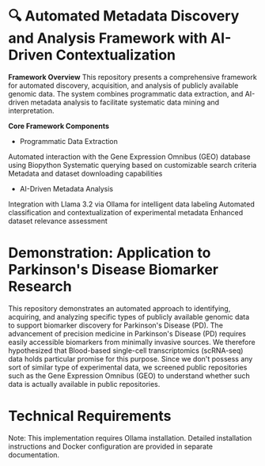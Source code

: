 # 🔍 Automated Metadata Discovery and Analysis Framework with AI-Driven Contextualization

**Framework Overview**
This repository presents a comprehensive framework for automated discovery, acquisition, and analysis of publicly available genomic data. The system combines programmatic data extraction,
and AI-driven metadata analysis to facilitate systematic data mining and interpretation.

**Core Framework Components**

- Programmatic Data Extraction

Automated interaction with the Gene Expression Omnibus (GEO) database using Biopython
Systematic querying based on customizable search criteria
Metadata and dataset downloading capabilities


- AI-Driven Metadata Analysis

Integration with Llama 3.2 via Ollama for intelligent data labeling
Automated classification and contextualization of experimental metadata
Enhanced dataset relevance assessment

# Demonstration: Application to Parkinson's Disease Biomarker Research

This repository demonstrates an automated approach to identifying, acquiring, and analyzing specific types of publicly available genomic data to support biomarker discovery for Parkinson's Disease (PD). The advancement of precision medicine in Parkinson's Disease (PD) requires easily accessible biomarkers from minimally invasive sources. We therefore hypothesized that Blood-based single-cell transcriptomics (scRNA-seq) data holds particular promise for this purpose. Since we don't possess any sort of similar type of experimental data, we screened public repositories such as the Gene Expression Omnibus (GEO) to understand whether such data is actually available in public repositories.


# Technical Requirements
Note: This implementation requires Ollama installation. Detailed installation instructions and Docker configuration are provided in separate documentation.
